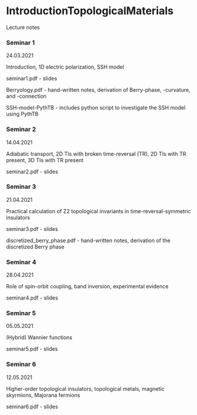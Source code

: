 # IntroductionTopologicalMaterials
Lecture notes

### Seminar 1
24.03.2021

Introduction, 1D electric polarization, SSH model

seminar1.pdf - slides

Berryology.pdf - hand-written notes, derivation of Berry-phase, -curvature, and -connection

SSH-model-PythTB - includes python script to investigate the SSH model using PythTB

### Seminar 2

14.04.2021

Adiabatic transport, 2D TIs with broken time-reversal (TR), 2D TIs with TR present, 3D TIs with TR present

seminar2.pdf - slides

### Seminar 3

21.04.2021

Practical calculation of Z2 topological invariants in time-reversal-symmetric insulators

seminar3.pdf - slides

discretized_berry_phase.pdf - hand-written notes, derivation of the discretized Berry phase

### Seminar 4

28.04.2021

Role of spin-orbit coupling, band inversion, experimental evidence

seminar4.pdf - slides

### Seminar 5

05.05.2021

(Hybrid) Wannier functions

seminar5.pdf - slides

### Seminar 6

12.05.2021

Higher-order topological insulators, topological metals, magnetic skyrmions, Majorana fermions

seminar6.pdf - slides